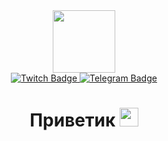 <div id="header" align="center">
  <img src="https://media.giphy.com/media/bi6RQ5x3tqoSI/giphy.gif" width="100"/>
</div>

<div id="badges" align="center">
  <a href="https://www.twitch.tv/shiraysha">
    <img src="https://img.shields.io/badge/Twitch-purple?logo=Twitch&logoColor=white&style=for-the-badge" alt="Twitch Badge"/>
  </a>
  <a href="https://t.me/@shiroaysha">
    <img src="https://img.shields.io/badge/Telegram-blue?logo=Telegram&logoColor=white&style=for-the-badge" alt="Telegram Badge"/>
  </a>
</div>
<div id="viewprof" align="center">
  <img src="https://komarev.com/ghpvc/?username= Shirayasha&style=flat-square&color=blue" alt=""/>
  <div id="heythere" align="center">
  <h1>
  Приветик
  <img src="https://media.giphy.com/media/hvRJCLFzcasrR4ia7z/giphy.gif" width="30px"/>
</h1>
</div>
</div>

